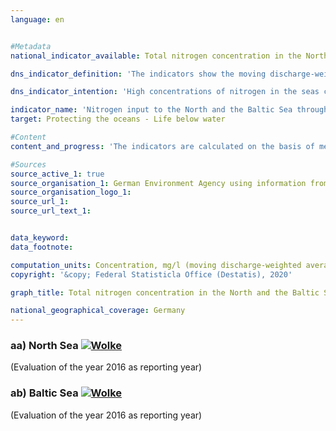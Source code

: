 ```yaml
---                   
language: en                   


#Metadata                   
national_indicator_available: Total nitrogen concentration in the North and the Baltic Sea                   

dns_indicator_definition: 'The indicators show the moving discharge-weighted five-year average of nitrogen concentrations in milligrams (mg) of nitrogen per litre (l) of water discharged from rivers into the North Sea and the Baltic Sea.<sub> Text aus dem Indikatorenbericht 2018</sub>'                   

dns_indicator_intention: 'High concentrations of nitrogen in the seas can lead to eutrophication effects such as oxygen depletion, the loss of biodiversity and to the destruction of fish spawning grounds. Therefore, the input of nitrogen should stay below 2.8 mg nitrogen per litre discharge for the rivers flowing into the North Sea and below 2.6 mg N/l for the rivers flowing into the Baltic Sea. This corresponds to the management targets of the Ordinance on the Protection of Surface Waters amended in 2016 that were agreed during the implementation of the Water Framework Directive and to the objectives of the Marine Strategy Framework Directive and the Baltic Sea Action Plan.<sub> Text aus dem Indikatorenbericht 2018</sub>'                   

indicator_name: 'Nitrogen input to the North and the Baltic Sea through German inflows'                   
target: Protecting the oceans - Life below water                   

#Content                    
content_and_progress: 'The indicators are calculated on the basis of measurements of nitrogen concentrations and water discharge levels from smaller and larger inflows into the North Sea and the Baltic Sea, which the German Environment Agency compiles using information provided by the Länder and the river basin communities. This also includes smaller rivers that flow into a larger river, rather than directly into the North Sea or the Baltic Sea. The measuring points are selected in such a way as to ensure that the data of the last measuring point before the confluence of the two rivers are taken into account. The Rhine, which does not flow into the sea in Germany, is also taken into account. Here the values are measured at the point where the Rhine leaves Germany (measuring point at Kleve, district Bimmen). The nitrogen concentrations of the individual rivers are averaged on a discharge-weighted basis, so that large rivers with large volumes of water discharge have a greater influence on the average than small rivers. Another substance that is discharged via rivers into the North Sea and the Baltic Sea and causes eutrophication is phosphorus. This is examined in detail in indicator 6.1.a “Phosphorus in flowing waters”.<br><br>To ensure that individual extreme events such as floods or droughts, which partly lead to very high or very low nitrogen inputs, do not distort the representativeness of the development, the values are calculated as a five-year moving average.<br><br>The discharge-weighted nitrogen concentration across all North Sea and Baltic Sea inflows showed a decreasing trend since the beginning of the time series, with the decrease in concentrations being more marked in the North Sea than in the Baltic Sea. On average in 2012 to2016, North Sea and Baltic Sea inflows reached concentrations of 2.9 and 3.0 mg/l, respectively. However, to achieve a good status in accordance with the Surface Water Ordinance, it would be necessary for each individual river to meet the management target<br><br>Of the large Baltic Sea inflows, Peene, Trave and Warnow, only the Warnow (near Rostock) met the management target in the period 2012 to 2016. The value of the Peene (near Anklam) with 2.9 mg/l and the value of the Trave (near Lübeck-Moisling) with 3.7 mg/l were still higher. All three rivers showed a clear decrease in the five-year average concentrations. This decline was most marked for the Trave. Regarding the small Baltic Sea inflows, nitrogen concentrations are in part still considerably higher than the management target value (up to 6.0 mg/l).<br><br>Of the North Sea inflows, only the Rhine met the management target in the period 2012 to 2016. Regarding the other major rivers, Elbe, Ems, Weser and Eider, the Ems (near Herbrum) had the highest concentration of 4.7 mg/l and the Elbe (near Seemannshöft) and the Eider (near Friedrichstadt) the lowest concentrations (3.1 mg/l each). The five-year averages of concentrations decreased for all major North Sea inflows. The river Elbe showed the largest reduction. The highest nitrogen concentration of the small North Sea inflows was 3.6 mg/l in the years 2012 to 2016. Overall, permanent and nationwide compliance with the management targets is currently neither being met for the Baltic Sea nor for the North Sea.<sub> Text aus dem Indikatorenbericht 2018</sub>'                   

#Sources
source_active_1: true                           
source_organisation_1: German Environment Agency using information from the Länder and river basin communities                           
source_organisation_logo_1:                            
source_url_1:                            
source_url_text_1:                            


data_keyword:                    
data_footnote:                    

computation_units: Concentration, mg/l (moving discharge-weighted average of the previous 5 years)                   
copyright: '&copy; Federal Statisticla Office (Destatis), 2020'                   

graph_title: Total nitrogen concentration in the North and the Baltic Sea                   

national_geographical_coverage: Germany                   
---
```

<div>                               
  <div class="my-header">                               
    <h3>aa) North Sea                               
      <a href="https://nachhaltige-entwicklung-deutschland.github.io/open-sdg-site-starter/status/"><img src="https://g205sdgs.github.io/sdg-indicators/public/Wettersymbole/Wolke.png" alt="Wolke" />                               
      </a>                               
    </h3>                               
  </div>
  <div class="my-header-note">
    <span>(Evaluation of the year 2016 as reporting year)</span>
  </div>                               
</div>                               
<div>                               
  <div class="my-header">                               
    <h3>ab) Baltic Sea                               
      <a href="https://nachhaltige-entwicklung-deutschland.github.io/open-sdg-site-starter/status/"><img src="https://g205sdgs.github.io/sdg-indicators/public/Wettersymbole/Wolke.png" alt="Wolke" />                               
      </a>                               
    </h3>                               
  </div>
  <div class="my-header-note">
    <span>(Evaluation of the year 2016 as reporting year)</span>
  </div>                               
</div>